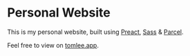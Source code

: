 # Personal Website

This is my personal website, built using [Preact](https://preactjs.com/), [Sass](https://sass-lang.com/) & [Parcel](https://parceljs.org/).

Feel free to view on [tomlee.app](https://www.tomlee.app/).
